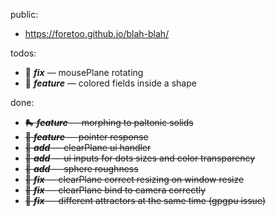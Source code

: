 public:
- https://foretoo.github.io/blah-blah/

todos:

- 🦀 ***fix*** — mousePlane rotating
- 🧃 ***feature*** — colored fields inside a shape

done:

- ~~🛼 ***feature*** — morphing to paltonic solids~~
- ~~💨 ***feature*** — pointer response~~
- ~~👻 ***add*** — clearPlane ui handler~~
- ~~🤌 ***add*** — ui inputs for dots sizes and color transparency~~
- ~~🍚 ***add*** — sphere roughness~~
- ~~🦀 ***fix*** — clearPlane correct resizing on window resize~~
- ~~🦀 ***fix*** — clearPlane bind to camera correctly~~
- ~~🦀 ***fix*** — different attractors at the same time (gpgpu issue)~~